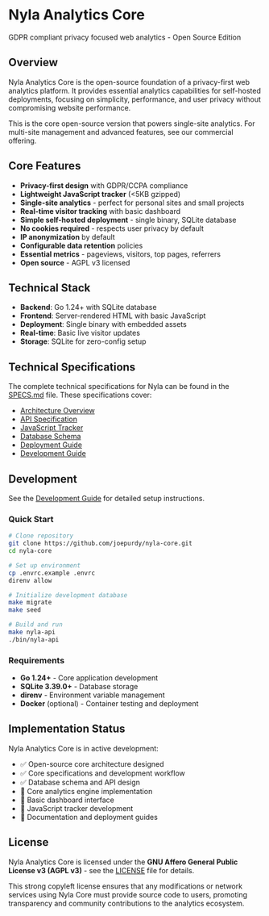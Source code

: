 # Nyla Analytics Core
GDPR compliant privacy focused web analytics - Open Source Edition

## Overview

Nyla Analytics Core is the open-source foundation of a privacy-first web analytics platform. It provides essential analytics capabilities for self-hosted deployments, focusing on simplicity, performance, and user privacy without compromising website performance.

This is the core open-source version that powers single-site analytics. For multi-site management and advanced features, see our commercial offering.

## Core Features

- **Privacy-first design** with GDPR/CCPA compliance
- **Lightweight JavaScript tracker** (<5KB gzipped)
- **Single-site analytics** - perfect for personal sites and small projects
- **Real-time visitor tracking** with basic dashboard
- **Simple self-hosted deployment** - single binary, SQLite database
- **No cookies required** - respects user privacy by default
- **IP anonymization** by default
- **Configurable data retention** policies
- **Essential metrics** - pageviews, visitors, top pages, referrers
- **Open source** - AGPL v3 licensed

## Technical Stack

- **Backend**: Go 1.24+ with SQLite database
- **Frontend**: Server-rendered HTML with basic JavaScript
- **Deployment**: Single binary with embedded assets
- **Real-time**: Basic live visitor updates
- **Storage**: SQLite for zero-config setup

## Technical Specifications

The complete technical specifications for Nyla can be found in the [SPECS.md](SPECS.md) file. These specifications cover:

- [Architecture Overview](specs/architecture-overview.md)
- [API Specification](specs/api-specification.md)
- [JavaScript Tracker](specs/js-tracker-specification.md)
- [Database Schema](specs/database-schema.md)
- [Deployment Guide](specs/deployment.md)
- [Development Guide](specs/development.md)

## Development

See the [Development Guide](specs/development.md) for detailed setup instructions.

### Quick Start

```bash
# Clone repository
git clone https://github.com/joepurdy/nyla-core.git
cd nyla-core

# Set up environment
cp .envrc.example .envrc
direnv allow

# Initialize development database
make migrate
make seed

# Build and run
make nyla-api
./bin/nyla-api
```

### Requirements

- **Go 1.24+** - Core application development
- **SQLite 3.39.0+** - Database storage
- **direnv** - Environment variable management
- **Docker** (optional) - Container testing and deployment

## Implementation Status

Nyla Analytics Core is in active development:

- ✅ Open-source core architecture designed
- ✅ Core specifications and development workflow
- ✅ Database schema and API design
- 🚧 Core analytics engine implementation
- 🚧 Basic dashboard interface
- 🚧 JavaScript tracker development
- 📝 Documentation and deployment guides

## License

Nyla Analytics Core is licensed under the **GNU Affero General Public License v3 (AGPL v3)** - see the [LICENSE](LICENSE) file for details.

This strong copyleft license ensures that any modifications or network services using Nyla Core must provide source code to users, promoting transparency and community contributions to the analytics ecosystem.